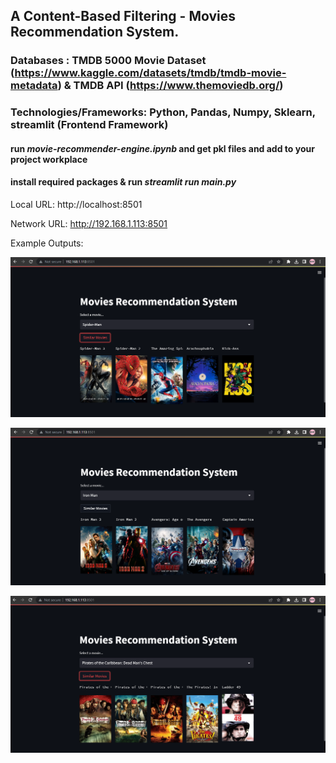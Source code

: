 ## A Content-Based Filtering - Movies Recommendation System.
### Databases : TMDB 5000 Movie Dataset (https://www.kaggle.com/datasets/tmdb/tmdb-movie-metadata) & TMDB API (https://www.themoviedb.org/)
### Technologies/Frameworks: Python, Pandas, Numpy, Sklearn, streamlit (Frontend Framework)


#### run _movie-recommender-engine.ipynb_ and get pkl files and add to your project workplace

#### install required packages & run _streamlit run main.py_

Local URL: http://localhost:8501

Network URL: http://192.168.1.113:8501

Example Outputs:

![img.png](img.png)

![img_1.png](img_1.png)

![img_2.png](img_2.png)
